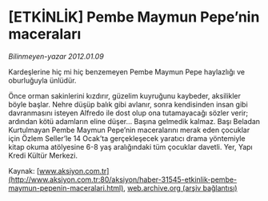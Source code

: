 # [ETKİNLİK] Pembe Maymun Pepe’nin maceraları

*Bilinmeyen-yazar 2012.01.09*

<font class="agenda2NewsSpot">
 Kardeşlerine hiç mi hiç benzemeyen Pembe Maymun Pepe haylazlığı ve oburluğuyla ünlüdür.
</font>
<font class="newsDetail">
 <p>
  Önce orman sakinlerini kızdırır, güzelim kuyruğunu kaybeder, aksilikler böyle başlar. Nehre düşüp balık gibi avlanır, sonra kendisinden insan gibi davranmasını isteyen Alfredo ile dost olup ona tutamayacağı sözler verir; ardından kötü adamların eline düşer… Başına gelmedik kalmaz. Başı Beladan Kurtulmayan Pembe Maymun Pepe’nin maceralarını merak eden çocuklar için Özlem Seller’le 14 Ocak’ta gerçekleşecek yaratıcı drama yöntemiyle kitap okuma atölyesine 6-8 yaş aralığındaki tüm çocuklar davetli. Yer, Yapı Kredi Kültür Merkezi.
 </p>
</font>

Kaynak: [www.aksiyon.com.tr](http://www.aksiyon.com.tr:80/aksiyon/haber-31545-etkinlik-pembe-maymun-pepenin-maceralari.html), [web.archive.org (arşiv bağlantısı)](http://web.archive.org/web/20120116163743/http://www.aksiyon.com.tr:80/aksiyon/haber-31545-etkinlik-pembe-maymun-pepenin-maceralari.html)
